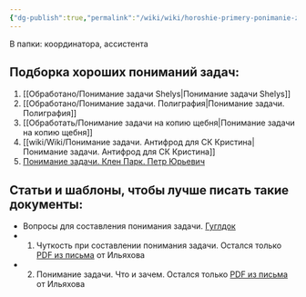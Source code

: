 ```yaml
---
{"dg-publish":true,"permalink":"/wiki/wiki/horoshie-primery-ponimanie-zadachi/"}
---
```



В папки: координатора, ассистента

## Подборка хороших пониманий задач:
1. [[Обработано/Понимание задачи Shelys\|Понимание задачи Shelys]]
2. [[Обработано/Понимание задачи. Полиграфия\|Понимание задачи. Полиграфия]]
3. [[Обработать/Понимание задачи на копию щебня\|Понимание задачи на копию щебня]]
4. [[wiki/Wiki/Понимание задачи. Антифрод для СК Кристина\|Понимание задачи. Антифрод для СК Кристина]]
5. [Понимание задачи. Клен Парк. Петр Юрьевич](https://docs.google.com/document/d/1pzqtR44_ZHIX9QMPAStPT7ePkJPbboC1LOn3fmVa3GQ/edit)


## Статьи и шаблоны, чтобы лучше писать такие документы:
- Вопросы для составления понимания задачи. [Гуглдок](https://docs.google.com/document/d/1gpxRt72I79uVsTVUCZVAsbRz8wKyHV7IrtkUDubH624/edit#heading=h.rysneqt3qdjz)
- 1) Чуткость при составлении понимания задачи. Остался только [PDF из письма](https://disk.yandex.ru/d/fSbcubL9Zhn3Bw) от Ильяхова
- 2) Понимание задачи. Что и зачем. Остался только [PDF из письма](https://disk.yandex.ru/d/7Zx3O0LFAEK7Tg) от Ильяхова